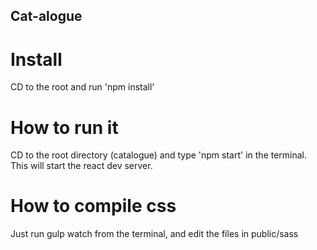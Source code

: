 ## Cat-alogue

# Install

CD to the root and run 'npm install'

# How to run it

CD to the root directory (catalogue) and type 'npm start' in the terminal. This will start the react dev server.

# How to compile css

Just run gulp watch from the terminal, and edit the files in public/sass